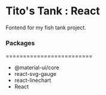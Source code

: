 # Tito's Tank : React
Fontend for my fish tank project.

### Packages
=========================
  - @material-ui/core
  - react-svg-gauge
  - react-linechart
  - React